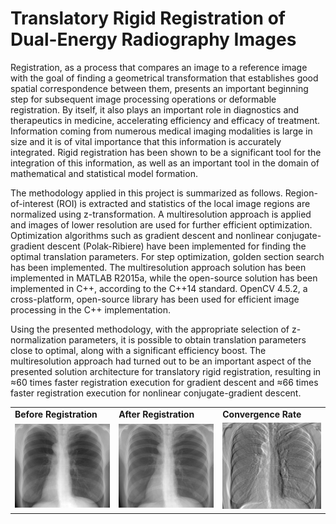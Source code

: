 # Translatory Rigid Registration of Dual-Energy Radiography Images

Registration, as a process that compares an image to a reference image with the goal of finding a geometrical transformation that establishes good spatial correspondence between them, presents an important beginning step for subsequent image processing operations or deformable registration. By itself, it also plays an important role in diagnostics and therapeutics in medicine, accelerating efficiency and efficacy of treatment. Information coming from numerous medical imaging modalities is large in size and it is of vital importance that this information is accurately integrated. Rigid registration has been shown to be a significant tool for the integration of this information, as well as an important tool in the domain of mathematical and statistical model formation.

The methodology applied in this project is summarized as follows. Region-of-interest (ROI) is extracted and statistics of the local image regions are normalized using z-transformation. A multiresolution approach is applied and images of lower resolution are used for further efficient optimization. Optimization algorithms such as gradient descent and nonlinear conjugate-gradient descent (Polak-Ribiere) have been implemented for finding the optimal translation parameters. For step optimization, golden section search has been implemented. The multiresolution approach solution has been implemented in MATLAB R2015a, while the open-source solution has been implemented in C++, according to the C++14 standard. OpenCV 4.5.2, a cross-platform, open-source library has been used for efficient image processing in the C++ implementation.

Using the presented methodology, with the appropriate selection of z-normalization parameters, it is possible to obtain translation parameters close to optimal, along with a significant efficiency boost. The multiresolution approach had turned out to be an important aspect of the presented solution architecture for translatory rigid registration, resulting in ≈60 times faster registration execution for gradient descent and ≈66 times faster registration execution for nonlinear conjugate-gradient descent.

<table>
  <tr>
    <td><b>Before Registration</b></td>
    <td><b>After Registration</b></td>
    <td><b>Convergence Rate</b></td>
  </tr>
  <tr>
    <td><img src="img/img_ref.png" width=270></td>
    <td><img src="img/img_reg.png" width=270></td>
    <td><img src="img/pr_conv_rate.gif" width=270></td>
  </tr>
</table>
